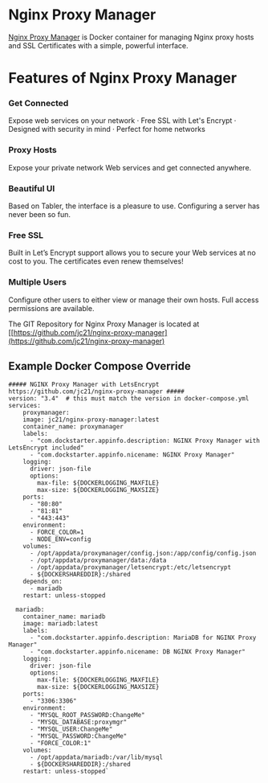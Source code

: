 # Nginx Proxy Manager

[Nginx Proxy Manager](https://[https://nginxproxymanager.com/](https://nginxproxymanager.com/))  is  Docker container for managing Nginx proxy hosts and SSL Certificates with a simple, powerful interface.
 
# Features of Nginx Proxy Manager
 
### Get Connected
Expose web services on your network · Free SSL with Let's Encrypt · Designed with security in mind · Perfect for home networks

### Proxy Hosts
Expose your private network Web services and get connected anywhere.

### Beautiful UI
Based on Tabler, the interface is a pleasure to use. Configuring a server has never been so fun.

### Free SSL
Built in Let’s Encrypt support allows you to secure your Web services at no cost to you. The certificates even renew themselves!

### Multiple Users
Configure other users to either view or manage their own hosts. Full access permissions are available.

The GIT Repository for Nginx Proxy Manager is located at [[https://github.com/jc21/nginx-proxy-manager](https://github.com/jc21/nginx-proxy-manager)

## Example Docker Compose Override

    ##### NGINX Proxy Manager with LetsEncrypt https://github.com/jc21/nginx-proxy-manager #####
    version: "3.4"  # this must match the version in docker-compose.yml
    services:
        proxymanager:
        image: jc21/nginx-proxy-manager:latest
        container_name: proxymanager
        labels:
          - "com.dockstarter.appinfo.description: NGINX Proxy Manager with LetsEncrypt included"
          - "com.dockstarter.appinfo.nicename: NGINX Proxy Manager"
        logging:
          driver: json-file
          options:
            max-file: ${DOCKERLOGGING_MAXFILE}
            max-size: ${DOCKERLOGGING_MAXSIZE}
        ports:
          - "80:80"
          - "81:81"
          - "443:443"
        environment:
          - FORCE_COLOR=1
          - NODE_ENV=config
        volumes:
          - /opt/appdata/proxymanager/config.json:/app/config/config.json
          - /opt/appdata/proxymanager/data:/data
          - /opt/appdata/proxymanager/letsencrypt:/etc/letsencrypt
          - ${DOCKERSHAREDDIR}:/shared
        depends_on:
          - mariadb
        restart: unless-stopped
    
      mariadb:
        container_name: mariadb
        image: mariadb:latest
        labels:
          - "com.dockstarter.appinfo.description: MariaDB for NGINX Proxy Manager"
          - "com.dockstarter.appinfo.nicename: DB NGINX Proxy Manager"
        logging:
          driver: json-file
          options:
            max-file: ${DOCKERLOGGING_MAXFILE}
            max-size: ${DOCKERLOGGING_MAXSIZE}
        ports:
          - "3306:3306"
        environment:
          - "MYSQL_ROOT_PASSWORD:ChangeMe"
          - "MYSQL_DATABASE:proxymgr"
          - "MYSQL_USER:ChangeMe"
          - "MYSQL_PASSWORD:ChangeMe"
          - "FORCE_COLOR:1"
        volumes:
          - /opt/appdata/mariadb:/var/lib/mysql
          - ${DOCKERSHAREDDIR}:/shared
        restart: unless-stopped`

<!--stackedit_data:
eyJoaXN0b3J5IjpbMjA0MDgzNzEyNywtNzA1Mjk2MDYwLDExNz
A4MTYxNzgsLTIyMDM4MjQwM119
-->